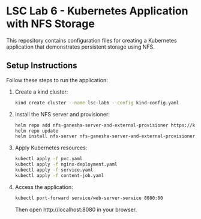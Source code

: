 # LSC Lab 6 - Kubernetes Application with NFS Storage

This repository contains configuration files for creating a Kubernetes application that demonstrates persistent storage using NFS.

## Setup Instructions

Follow these steps to run the application:

1. Create a kind cluster:
   ```bash
   kind create cluster --name lsc-lab6 --config kind-config.yaml
   ```

2. Install the NFS server and provisioner:
   ```bash
   helm repo add nfs-ganesha-server-and-external-provisioner https://kubernetes-sigs.github.io/nfs-ganesha-server-and-external-provisioner/
   helm repo update
   helm install nfs-server nfs-ganesha-server-and-external-provisioner/nfs-server-provisioner --values nfs-values.yaml
   ```

3. Apply Kubernetes resources:
   ```bash
   kubectl apply -f pvc.yaml
   kubectl apply -f nginx-deployment.yaml
   kubectl apply -f service.yaml
   kubectl apply -f content-job.yaml
   ```

4. Access the application:
   ```bash
   kubectl port-forward service/web-server-service 8080:80
   ```
   Then open http://localhost:8080 in your browser.